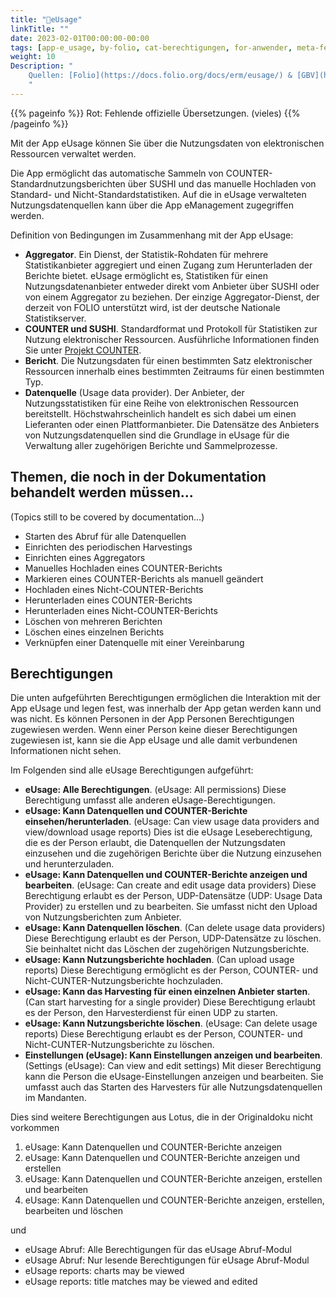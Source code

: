 ```yaml
---
title: "📱eUsage"
linkTitle: ""
date: 2023-02-01T00:00:00-00:00
tags: [app-e_usage, by-folio, cat-berechtigungen, for-anwender, meta-fehler_inhalt, meta-uebersetzungsproblem]
weight: 10
Description: "
    Quellen: [Folio](https://docs.folio.org/docs/erm/eusage/) & [GBV](https://info.gbv.de/pages/viewpage.action?pageId=839188717)
    "
---
```


{{% pageinfo %}}
Rot: Fehlende offizielle Übersetzungen. (vieles)
{{% /pageinfo %}}

Mit der App eUsage können Sie über die Nutzungsdaten von elektronischen Ressourcen verwaltet werden.

Die App ermöglicht das automatische Sammeln von COUNTER-Standardnutzungsberichten über SUSHI und das manuelle Hochladen von Standard- und Nicht-Standardstatistiken. Auf die in eUsage verwalteten Nutzungsdatenquellen kann über die App eManagement zugegriffen werden.

Definition von Bedingungen im Zusammenhang mit der App eUsage:

-   **Aggregator**. Ein Dienst, der Statistik-Rohdaten für mehrere Statistikanbieter aggregiert und einen Zugang zum Herunterladen der Berichte bietet. eUsage ermöglicht es, Statistiken für einen Nutzungsdatenanbieter entweder direkt vom Anbieter über SUSHI oder von einem Aggregator zu beziehen. Der einzige Aggregator-Dienst, der derzeit von FOLIO unterstützt wird, ist der deutsche Nationale Statistikserver.
-   **COUNTER und SUSHI**. Standardformat und Protokoll für Statistiken zur Nutzung elektronischer Ressourcen. Ausführliche Informationen finden Sie unter [Projekt COUNTER](https://www.projectcounter.org/).
-   **Bericht**. Die Nutzungsdaten für einen bestimmten Satz elektronischer Ressourcen innerhalb eines bestimmten Zeitraums für einen bestimmten Typ.
-   **Datenquelle** (Usage data provider). Der Anbieter, der Nutzungsstatistiken für eine Reihe von elektronischen Ressourcen bereitstellt. Höchstwahrscheinlich handelt es sich dabei um einen Lieferanten oder einen Plattformanbieter. Die Datensätze des Anbieters von Nutzungsdatenquellen sind die Grundlage in eUsage für die Verwaltung aller zugehörigen Berichte und Sammelprozesse.

## Themen, die noch in der Dokumentation behandelt werden müssen...

(Topics still to be covered by documentation…)

-   Starten des Abruf für alle Datenquellen
-   Einrichten des periodischen Harvestings
-   Einrichten eines Aggregators
-   Manuelles Hochladen eines COUNTER-Berichts
-   Markieren eines COUNTER-Berichts als manuell geändert
-   Hochladen eines Nicht-COUNTER-Berichts
-   Herunterladen eines COUNTER-Berichts
-   Herunterladen eines Nicht-COUNTER-Berichts
-   Löschen von mehreren Berichten
-   Löschen eines einzelnen Berichts
-   Verknüpfen einer Datenquelle mit einer Vereinbarung

## Berechtigungen

Die unten aufgeführten Berechtigungen ermöglichen die Interaktion mit der App eUsage und legen fest, was innerhalb der App getan werden kann und was nicht. Es können Personen in der App Personen Berechtigungen zugewiesen werden. Wenn einer Person keine dieser Berechtigungen zugewiesen ist, kann sie die App eUsage und alle damit verbundenen Informationen nicht sehen.

Im Folgenden sind alle eUsage Berechtigungen aufgeführt:

-   **eUsage: Alle Berechtigungen**. (eUsage: All permissions)
    Diese Berechtigung umfasst alle anderen eUsage-Berechtigungen.
-   **eUsage: Kann Datenquellen und COUNTER-Berichte einsehen/herunterladen**. (eUsage: Can view usage data providers and view/download usage reports)
    Dies ist die eUsage Leseberechtigung, die es der Person erlaubt, die Datenquellen der Nutzungsdaten einzusehen und die zugehörigen Berichte über die Nutzung einzusehen und herunterzuladen.
-   **eUsage: Kann Datenquellen und COUNTER-Berichte anzeigen und bearbeiten**. (eUsage: Can create and edit usage data providers)
    Diese Berechtigung erlaubt es der Person, UDP-Datensätze (UDP: Usage Data Provider) zu erstellen und zu bearbeiten. Sie umfasst nicht den Upload von Nutzungsberichten zum Anbieter.
-   **eUsage: Kann Datenquellen löschen**. (Can delete usage data providers)
    Diese Berechtigung erlaubt es der Person, UDP-Datensätze zu löschen. Sie beinhaltet nicht das Löschen der zugehörigen Nutzungsberichte.
-   **eUsage: Kann Nutzungsberichte hochladen**. (Can upload usage reports)
    Diese Berechtigung ermöglicht es der Person, COUNTER- und Nicht-CUNTER-Nutzungsberichte hochzuladen.
-   **eUsage: Kann das Harvesting für einen einzelnen Anbieter starten**. (Can start harvesting for a single provider)
    Diese Berechtigung erlaubt es der Person, den Harvesterdienst für einen UDP zu starten.
-   **eUsage: Kann Nutzungsberichte löschen**. (eUsage: Can delete usage reports)
    Diese Berechtigung erlaubt es der Person, COUNTER- und Nicht-CUNTER-Nutzungsberichte zu löschen.
-   **Einstellungen (eUsage): Kann Einstellungen anzeigen und bearbeiten**. (Settings (eUsage): Can view and edit settings)
    Mit dieser Berechtigung kann die Person die eUsage-Einstellungen anzeigen und bearbeiten. Sie umfasst auch das Starten des Harvesters für alle Nutzungsdatenquellen im Mandanten.

Dies sind weitere Berechtigungen aus Lotus, die in der Originaldoku nicht vorkommen

1.  eUsage: Kann Datenquellen und COUNTER-Berichte anzeigen
2.  eUsage: Kann Datenquellen und COUNTER-Berichte anzeigen und erstellen
3.  eUsage: Kann Datenquellen und COUNTER-Berichte anzeigen, erstellen und bearbeiten
4.  eUsage: Kann Datenquellen und COUNTER-Berichte anzeigen, erstellen, bearbeiten und löschen

und

-   eUsage Abruf: Alle Berechtigungen für das eUsage Abruf-Modul
-   eUsage Abruf: Nur lesende Berechtigungen für eUsage Abruf-Modul
-   eUsage reports: charts may be viewed
-   eUsage reports: title matches may be viewed and edited

